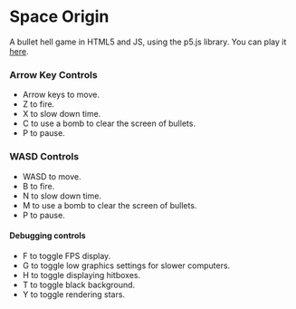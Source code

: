 # Space Origin
A bullet hell game in HTML5 and JS, using the p5.js library. You can play it
[here](https://rsaihe.github.io/bullethell).

### Arrow Key Controls
* Arrow keys to move.
* Z to fire.
* X to slow down time.
* C to use a bomb to clear the screen of bullets.
* P to pause.

### WASD Controls
* WASD to move.
* B to fire.
* N to slow down time.
* M to use a bomb to clear the screen of bullets.
* P to pause.

#### Debugging controls
* F to toggle FPS display.
* G to toggle low graphics settings for slower computers.
* H to toggle displaying hitboxes.
* T to toggle black background.
* Y to toggle rendering stars.

